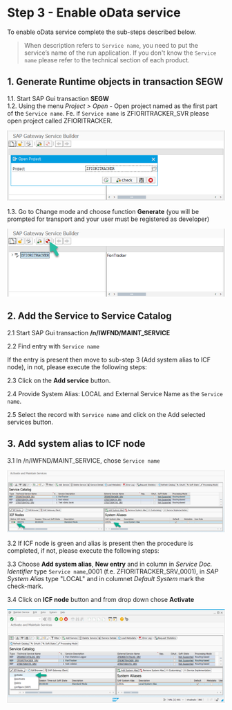 # Step 3 - Enable oData service

To enable oData service complete the sub-steps described below. 

> When description refers to `Service name`, you need to put the service’s name of the run application. If you don't know the `Service name` please refer to the technical section of each product.

## 1. Generate Runtime objects in transaction SEGW

1.1. Start SAP Gui transaction **SEGW**<br>
1.2. Using the menu *Project > Open* - Open project named as the first part of the `Service name`. Fe. if `Service name` is ZFIORITRACKER_SVR please open project called ZFIORITRACKER.

![](res/segw.png)

1.3. Go to Change mode and choose function **Generate** (you will be prompted for transport and your user must be registered as developer)

![](res/segw_gen.png)

## 2. Add the Service to Service Catalog

2.1 Start SAP Gui transaction **/n/IWFND/MAINT_SERVICE**

2.2 Find entry with `Service name`

If the entry is present then move to sub-step 3 (Add system alias to ICF node), in not, please execute the following steps:

2.3 Click on the **Add service** button.

2.4 Provide System Alias: LOCAL and External Service Name as the `Service name`.

2.5 Select the record with `Service name` and click on the Add selected services button.

## 3. Add system alias to ICF node

3.1 In /n/IWFND/MAINT_SERVICE, chose `Service name`

![](res/maint-service.png)

3.2 If ICF node is green and alias is present then the procedure is completed, if not, please execute the following steps:

3.3 Choose **Add system alias**, **New entry** and in column in *Service Doc. Identifier* type `Service name`_0001 (f.e. ZFIORITRACKER_SRV_0001), in *SAP System Alias* type "LOCAL" and in columnet *Default System* mark the check-mark.

3.4 Click on **ICF node** button and from drop down chose **Activate**

![](res/maint-service-icf.png) 